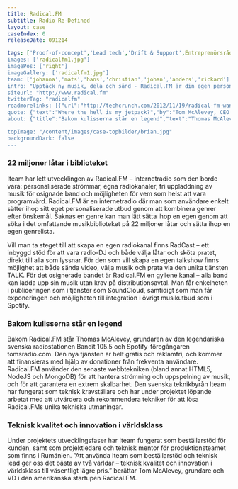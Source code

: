 ```yaml
---
title: Radical.FM
subtitle: Radio Re-Defined
layout: case
caseIndex: 0
releaseDate: 091214

tags: ['Proof-of-concept','Lead tech','Drift & Support',Entreprenörsrådgivning','Rådgivning']
images: ['radicalfm1.jpg']
imagePos: ['right']
imageGallery: ['radicalfm1.jpg']
team: ['johanna','mats','hans','christian','johan','anders','rickard']
intro: "Upptäck ny musik, dela och sänd - Radical.FM är din egen personliga webbradiokanal"
siteurl: "http://www.radical.fm"
twitterTag: "radicalfm"
readmorelinks: [{"url":"http://techcrunch.com/2012/11/19/radical-fm-wants-to-go-after-spotify-with-an-ad-free-listener-supported-streamed-music-service/","title":"Techcrunch artikel"},{"url":"http://thenextweb.com/media/2012/11/20/radical-fm-throws-its-hat-into-the-music-streaming-ring-with/","title":"The Next Web artikel"},{"url":"http://www.theradioagency.com/blog/how-to-be-rad-an-interview-with-radical-fms-creator-thomas-mcalevey-part-1/","title":"Intervju med Thomas"}]
quote: {"text":"Where the hell is my jetpack?","by":"Tom McAlevey, CEO Radical"}
about: {"title":"Bakom kulisserna står en legend","text":"Thomas McAlevey, grundaren av den legendariska radiostationen Bandit 105.5 och Spotify-föregångaren tomsradio.com","image":"/content/images/tom.jpg"}

topImage: "/content/images/case-topbilder/brian.jpg"
backgroundDark: false
---
```


### 22 miljoner låtar i biblioteket
Iteam har lett utvecklingen av Radical.FM – internetradio som den borde vara: personaliserade strömmar, egna radiokanaler, fri uppladdning av musik för osignade band och möjligheten för vem som helst att vara programvärd. Radical.FM är en internetradio där man som användare enkelt sätter ihop sitt eget personaliserade utbud genom att kombinera genrer efter önskemål. Saknas en genre kan man lätt sätta ihop en egen genom att söka i det omfattande musikbiblioteket på 22 miljoner låtar och sätta ihop en egen genrelista.

Vill man ta steget till att skapa en egen radiokanal finns RadCast – ett inbyggd stöd för att vara radio-DJ och både välja låtar och sköta pratet, direkt till alla som lyssnar. För den som vill skapa en egen talkshow finns möjlighet att både sända video, välja musik och prata via den unika tjänsten TALK. För det osignerade bandet är Radical.FM en gyllene kanal – alla band kan ladda upp sin musik utan krav på distributionsavtal. Man får enkelheten i publiceringen som i tjänster som SoundCloud, samtidigt som man får exponeringen och möjligheten till integration i övrigt musikutbud som i Spotify.

### Bakom kulisserna står en legend
Bakom Radical.FM står Thomas McAlevey, grundaren av den legendariska svenska radiostationen Bandit 105.5 och Spotify-föregångaren tomsradio.com. Den nya tjänsten är helt gratis och reklamfri, och kommer att finansieras med hjälp av donationer från frekventa användare. Radical.FM använder den senaste webbtekniken (bland annat HTML5, NodeJS och MongoDB) för att hantera strömning och uppspelning av musik, och för att garantera en extrem skalbarhet. Den svenska teknikbyrån Iteam har fungerat som teknisk kravställare och har under projektet löpande arbetat med att utvärdera och rekommendera tekniker för att lösa Radical.FMs unika tekniska utmaningar.

### Teknisk kvalitet och innovation i världsklass
Under projektets utvecklingsfaser har Iteam fungerat som beställarstöd för kunden, samt som projektledare och teknisk mentor för produktionsteamet som finns i Rumänien. ”Att använda Iteam som beställarstöd och teknisk lead ger oss det bästa av två världar – teknisk kvalitet och innovation i världsklass till väsentligt lägre pris.” berättar Tom McAlevey, grundare och VD i den amerikanska startupen Radical.FM.